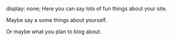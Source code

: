 display: none; Here you can say lots of fun things about your site.

Maybe say a some things about yourself.

Or maybe what you plan to blog about.
